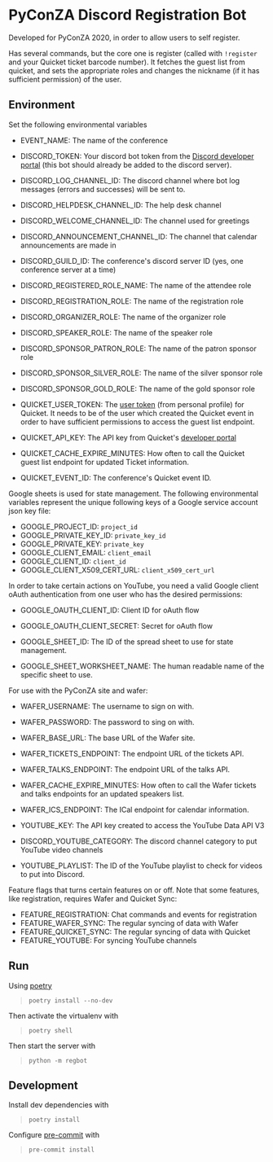# PyConZA Discord Registration Bot

Developed for PyConZA 2020, in order to allow users to self register.

Has several commands, but the core one is register (called with `!register` and your Quicket ticket barcode number).
It fetches the guest list from quicket, and sets the appropriate roles and changes the nickname (if it has sufficient permission) of the user.

## Environment

Set the following environmental variables

- EVENT_NAME: The name of the conference

- DISCORD_TOKEN: Your discord bot token from the [Discord developer portal](https://discord.com/developers/applications) (this bot should already be added to the discord server).
- DISCORD_LOG_CHANNEL_ID: The discord channel where bot log messages (errors and successes) will be sent to.
- DISCORD_HELPDESK_CHANNEL_ID: The help desk channel
- DISCORD_WELCOME_CHANNEL_ID: The channel used for greetings
- DISCORD_ANNOUNCEMENT_CHANNEL_ID: The channel that calendar announcements are made in
- DISCORD_GUILD_ID: The conference's discord server ID (yes, one conference server at a time)
- DISCORD_REGISTERED_ROLE_NAME: The name of the attendee role
- DISCORD_REGISTRATION_ROLE: The name of the registration role
- DISCORD_ORGANIZER_ROLE: The name of the organizer role
- DISCORD_SPEAKER_ROLE: The name of the speaker role
- DISCORD_SPONSOR_PATRON_ROLE: The name of the patron sponsor role
- DISCORD_SPONSOR_SILVER_ROLE: The name of the silver sponsor role
- DISCORD_SPONSOR_GOLD_ROLE: The name of the gold sponsor role

- QUICKET_USER_TOKEN: The [user token](https://www.quicket.co.za/account/users/apikeys.aspx) (from personal profile) for Quicket. It needs to be of the user which created the Quicket event in order to have sufficient permissions to access the guest list endpoint.
- QUICKET_API_KEY: The API key from Quicket's [developer portal](https://developer.quicket.co.za/)
- QUICKET_CACHE_EXPIRE_MINUTES: How often to call the Quicket guest list endpoint for updated Ticket information.
- QUICKET_EVENT_ID: The conference's Quicket event ID.

Google sheets is used for state management. The following environmental variables represent the unique following keys of a Google service account json key file:

- GOOGLE_PROJECT_ID: `project_id`
- GOOGLE_PRIVATE_KEY_ID: `private_key_id`
- GOOGLE_PRIVATE_KEY: `private_key`
- GOOGLE_CLIENT_EMAIL: `client_email`
- GOOGLE_CLIENT_ID: `client_id`
- GOOGLE_CLIENT_X509_CERT_URL: `client_x509_cert_url`

In order to take certain actions on YouTube, you need a valid Google client oAuth authentication from one user who has the desired permissions:

- GOOGLE_OAUTH_CLIENT_ID: Client ID for oAuth flow
- GOOGLE_OAUTH_CLIENT_SECRET: Secret for oAuth flow

- GOOGLE_SHEET_ID: The ID of the spread sheet to use for state management.
- GOOGLE_SHEET_WORKSHEET_NAME: The human readable name of the specific sheet to use.

For use with the PyConZA site and wafer:

- WAFER_USERNAME: The username to sign on with.
- WAFER_PASSWORD: The password to sing on with.
- WAFER_BASE_URL: The base URL of the Wafer site.
- WAFER_TICKETS_ENDPOINT: The endpoint URL of the tickets API.
- WAFER_TALKS_ENDPOINT: The endpoint URL of the talks API.
- WAFER_CACHE_EXPIRE_MINUTES: How often to call the Wafer tickets and talks endpoints for an updated speakers list.
- WAFER_ICS_ENDPOINT: The ICal endpoint for calendar information.

- YOUTUBE_KEY: The API key created to access the YouTube Data API V3
- DISCORD_YOUTUBE_CATEGORY: The discord channel category to put YouTube video channels
- YOUTUBE_PLAYLIST: The ID of the YouTube playlist to check for videos to put into Discord.

Feature flags that turns certain features on or off. Note that some features, like registration, requires Wafer and Quicket Sync:

- FEATURE_REGISTRATION: Chat commands and events for registration
- FEATURE_WAFER_SYNC: The regular syncing of data with Wafer
- FEATURE_QUICKET_SYNC: The regular syncing of data with Quicket
- FEATURE_YOUTUBE: For syncing YouTube channels

## Run

Using [poetry](https://python-poetry.org/)

> `poetry install --no-dev`

Then activate the virtualenv with

> `poetry shell`

Then start the server with

> `python -m regbot`

## Development

Install dev dependencies with

> `poetry install`

Configure [pre-commit](https://pre-commit.com/) with

> `pre-commit install`
